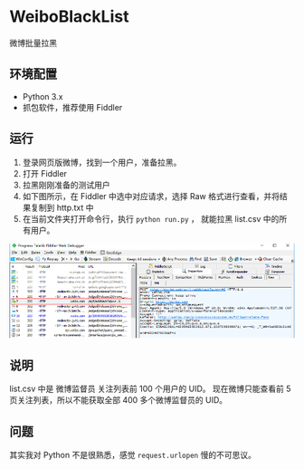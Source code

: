 # WeiboBlackList
微博批量拉黑

## 环境配置 
+ Python 3.x
+ 抓包软件，推荐使用 Fiddler

## 运行
1. 登录网页版微博，找到一个用户，准备拉黑。
2. 打开 Fiddler 
3. 拉黑刚刚准备的测试用户
4. 如下图所示，在 Fiddler 中选中对应请求，选择 Raw 格式进行查看，并将结果复制到 http.txt 中
6. 在当前文件夹打开命令行，执行 `python run.py` ， 就能拉黑 list.csv 中的所有用户。

![exp1](1.png)


## 说明
list.csv 中是 微博监督员 关注列表前 100 个用户的 UID。 现在微博只能查看前 5 页关注列表，所以不能获取全部 400 多个微博监督员的 UID。 

## 问题
其实我对 Python 不是很熟悉，感觉 `request.urlopen` 慢的不可思议。
